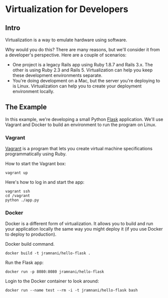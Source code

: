 # Virtualization for Developers

## Intro

Virtualization is a way to emulate hardware using software.

Why would you do this?  There are many reasons, but we'll consider it from a developer's perspective.  Here are a couple of scenarios:

* One project is a legacy Rails app using Ruby 1.8.7 and Rails 3.x.  The other is using Ruby 2.3 and Rails 5.  Virtualization can help you keep these development environments separate.
* You're doing development on a Mac, but the server you're deploying to is Linux.  Virtualization can help you to create your deployment environment locally.

## The Example

In this example, we're developing a small Python [Flask] application.  We'll use Vagrant and Docker to build an environment to run the program on Linux.


### Vagrant

[Vagrant] is a program that lets you create virtual machine specifications programmatically using Ruby.

How to start the Vagrant box:

    vagrant up
    
Here's how to log in and start the app:

    vagrant ssh
    cd /vagrant
    python ./app.py


### Docker

Docker is a different form of virtualization.  It allows you to build and run your application locally the same way you might deploy it (if you use Docker to deploy to production).

Docker build command.

    docker build -t jramnani/hello-flask .
    
Run the Flask app:

    docker run -p 8080:8080 jramnani/hello-flask

Login to the Docker container to look around:

    docker run --name test --rm -i -t jramnani/hello-flask bash
    

[Vagrant]: https://www.vagrantup.com/
[Docker]: https://docker.com
[Flask]: http://flask.pocoo.org/

